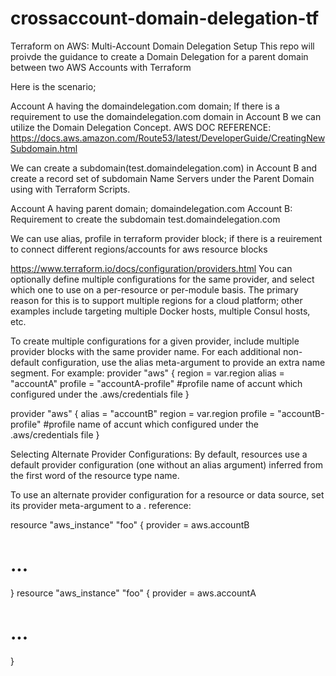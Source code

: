 # crossaccount-domain-delegation-tf
Terraform on AWS: Multi-Account Domain Delegation Setup
This repo will proivde the guidance to create a Domain Delegation for a parent domain between two AWS Accounts with Terraform

Here is the scenario;

Account A having the domaindelegation.com domain; If there is a requirement to use the domaindelegation.com domain in Account B we can utilize the Domain Delegation Concept.
AWS DOC REFERENCE: https://docs.aws.amazon.com/Route53/latest/DeveloperGuide/CreatingNewSubdomain.html

We can create a subdomain(test.domaindelegation.com) in Account B and create a record set of subdomain Name Servers under the Parent Domain using with Terraform Scripts.

Account A having parent domain; domaindelegation.com
Account B: Requirement to create the subdomain test.domaindelegation.com

We can use alias, profile in terraform provider block; if there is a reuirement to connect different regions/accounts for aws resource blocks

https://www.terraform.io/docs/configuration/providers.html
You can optionally define multiple configurations for the same provider, and select which one to use on a per-resource or per-module basis. The primary reason for this is to support multiple regions for a cloud platform; other examples include targeting multiple Docker hosts, multiple Consul hosts, etc.

To create multiple configurations for a given provider, include multiple provider blocks with the same provider name. For each additional non-default configuration, use the alias meta-argument to provide an extra name segment. For example:
provider "aws" {
  region  = var.region
  alias   = "accountA"
  profile = "accountA-profile" #profile name of accunt which configured under the .aws/credentials file
}

provider "aws" {
  alias   = "accountB"
  region  = var.region
  profile = "accountB-profile" #profile name of accunt which configured under the .aws/credentials file
}

Selecting Alternate Provider Configurations:
By default, resources use a default provider configuration (one without an alias argument) inferred from the first word of the resource type name.

To use an alternate provider configuration for a resource or data source, set its provider meta-argument to a <PROVIDER NAME>.<ALIAS> reference:

resource "aws_instance" "foo" {
  provider = aws.accountB

  # ...
}
resource "aws_instance" "foo" {
  provider = aws.accountA

  # ...
}